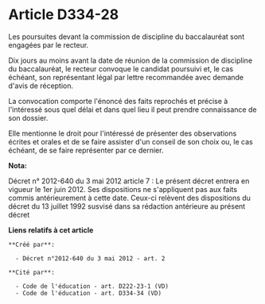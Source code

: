 # Article D334-28

Les poursuites devant la commission de discipline du baccalauréat sont engagées par le recteur.

Dix jours au moins avant la date de réunion de la commission de discipline du baccalauréat, le recteur convoque le candidat
poursuivi et, le cas échéant, son représentant légal par lettre recommandée avec demande d'avis de réception.

La convocation comporte l'énoncé des faits reprochés et précise à l'intéressé sous quel délai et dans quel lieu il peut
prendre connaissance de son dossier.

Elle mentionne le droit pour l'intéressé de présenter des observations écrites et orales et de se faire assister d'un conseil
de son choix ou, le cas échéant, de se faire représenter par ce dernier.

**Nota:**

Décret n° 2012-640 du 3 mai 2012 article 7 : Le présent décret entrera en vigueur le 1er juin 2012. Ses dispositions ne
s'appliquent pas aux faits commis antérieurement à cette date. Ceux-ci relèvent des dispositions du décret du 13 juillet 1992
susvisé dans sa rédaction antérieure au présent décret

**Liens relatifs à cet article**

	**Créé par**:

	  - Décret n°2012-640 du 3 mai 2012 - art. 2

	**Cité par**:

	  - Code de l'éducation - art. D222-23-1 (VD)
	  - Code de l'éducation - art. D334-34 (VD)

